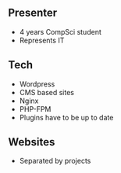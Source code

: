 ## Presenter

- 4 years CompSci student
- Represents IT

## Tech

* Wordpress
* CMS based sites
* Nginx
* PHP-FPM
* Plugins have to be up to date

## Websites

* Separated by projects

